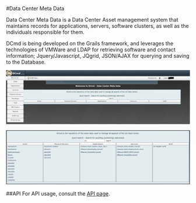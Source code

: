 #Data Center Meta Data

Data Center Meta Data is a Data Center Asset management system that maintains records for applications, servers, software clusters, as well as the individuals responsible for them.

DCmd is being developed on the Grails framework, and leverages the technologies of VMWare and LDAP for retrieving software and contact information; Jquery/Javascript, JQgrid, JSON/AJAX for querying and saving to the Database.

![Image of Home Page](/media/images/DCmdGUIScreenShot.PNG)

![Image of Search Results](/media/images/DCmdGUISearchResults.PNG)

##API
For API usage, consult the [API page](https://github.com/UHMDCmd/DCmd/tree/master/api).



